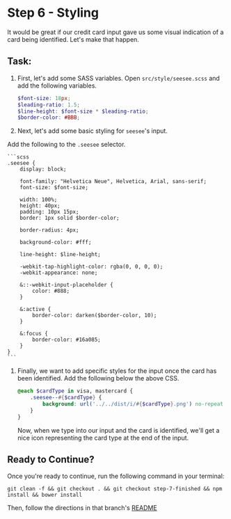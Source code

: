 # Step 6 - Styling

It would be great if our credit card input gave us some visual indication of a card being identified. Let's make that happen. 

## Task:

1. First, let's add some SASS variables. Open `src/style/seesee.scss` and add the following variables.

    ```scss
    $font-size: 18px;
    $leading-ratio: 1.5;
    $line-height: $font-size * $leading-ratio;
    $border-color: #BBB;
    ```

1. Next, let's add some basic styling for `seesee`'s input. 

  Add the following to the `.seesee` selector.
  
    ```scss
    .seesee {
        display: block;
    
        font-family: "Helvetica Neue", Helvetica, Arial, sans-serif;
        font-size: $font-size;
    
        width: 100%;
        height: 40px;
        padding: 10px 15px;
        border: 1px solid $border-color;
    
        border-radius: 4px;
    
        background-color: #fff;
    
        line-height: $line-height;
    
        -webkit-tap-highlight-color: rgba(0, 0, 0, 0);
        -webkit-appearance: none;
    
        &::-webkit-input-placeholder {
            color: #888;
        }
    
        &:active {
            border-color: darken($border-color, 10);
        }
    
        &:focus {
            border-color: #16a085;
        }
    }
    ```

1. Finally, we want to add specific styles for the input once the card has been identified. Add the following below the above CSS.

    ```scss
    @each $cardType in visa, mastercard {
        .seesee--#{$cardType} {
            background: url('../../dist/i/#{$cardType}.png') no-repeat 98% 50%;
        }
    }
    ```
    
    Now, when we type into our input and the card is identified, we'll get a nice icon representing the card type at the end of the input.

## Ready to Continue?

Once you're ready to continue, run the following command in your terminal:

```cli
git clean -f && git checkout . && git checkout step-7-finished && npm install && bower install
```

Then, follow the directions in that branch's [README](https://github.com/mobify/workshops--building-a-plugin/blob/step-7-finished/README.md)
